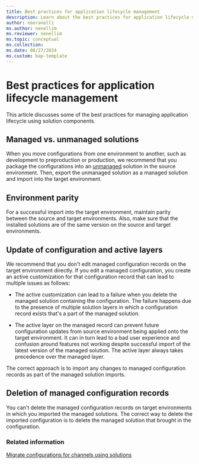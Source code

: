 ```yaml
---
title: Best practices for application lifecycle management
description: Learn about the best practices for application lifecycle management.
author: neeranelli
ms.author: nenellim
ms.reviewer: nenellim
ms.topic: conceptual
ms.collection: 
ms.date: 08/27/2024
ms.custom: bap-template
---
```


# Best practices for application lifecycle management

This article discusses some of the best practices for managing application lifecycle using solution components.

## Managed vs. unmanaged solutions 

When you move configurations from one environment to another, such as development to preproduction or production, we recommend that you package the configurations into an [unmanaged](/power-platform/alm/solution-concepts-alm) solution in the source environment. Then, export the unmanaged solution as a managed solution and import into the target environment.

## Environment parity

For a successful import into the target environment, maintain parity between the source and target environments. Also, make sure that the installed solutions are of the same version on the source and target environments. 

## Update of configuration and active layers

We recommend that you don't edit managed configuration records on the target environment directly. If you edit a managed configuration, you create an active customization for that configuration record that can lead to multiple issues as follows:

- The active customization can lead to a failure when you delete the managed solution containing the configuration. The failure happens due to the presence of multiple solution layers in which a configuration record exists that's a part of the managed solution.

- The active layer on the managed record can prevent future configuration updates from source environment being applied onto the target environment. It can in turn lead to a bad user experience and confusion around features not working despite successful import of the latest version of the managed solution. The active layer always takes precedence over the managed layer. 

The correct approach is to import any changes to managed configuration records as part of the managed solution imports.

## Deletion of managed configuration records

You can't delete the managed configuration records on target environments in which you imported the managed solutions. The correct way to delete the imported configuration is to delete the managed solution that brought in the configuration.

### Related information

[Migrate configurations for channels using solutions](/dynamics365/customer-service/administer/migrate-channel-config-using-solutions?context=/dynamics365/contact-center/context/administer-context)  